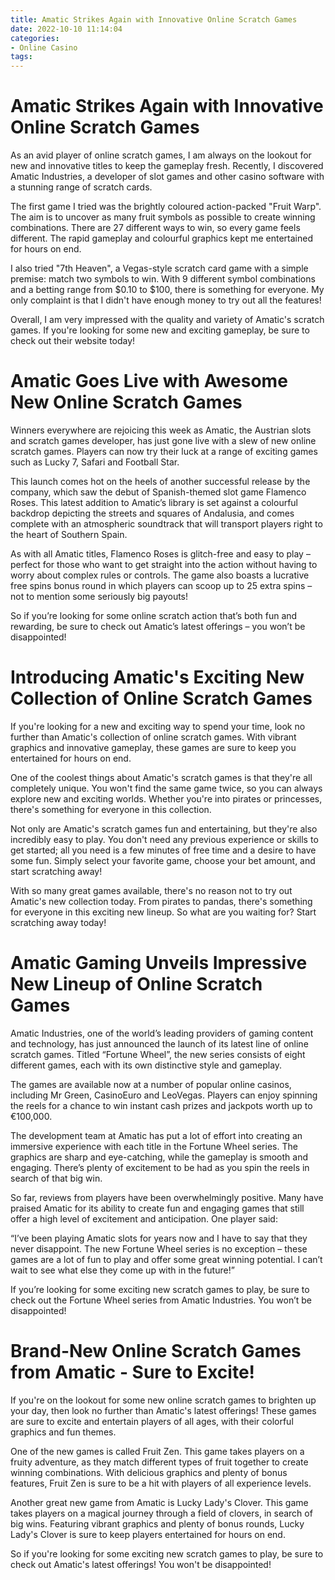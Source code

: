 ```yaml
---
title: Amatic Strikes Again with Innovative Online Scratch Games 
date: 2022-10-10 11:14:04
categories:
- Online Casino
tags:
---
```



#  Amatic Strikes Again with Innovative Online Scratch Games 

As an avid player of online scratch games, I am always on the lookout for new and innovative titles to keep the gameplay fresh. Recently, I discovered Amatic Industries, a developer of slot games and other casino software with a stunning range of scratch cards.

The first game I tried was the brightly coloured action-packed "Fruit Warp". The aim is to uncover as many fruit symbols as possible to create winning combinations. There are 27 different ways to win, so every game feels different. The rapid gameplay and colourful graphics kept me entertained for hours on end.

I also tried "7th Heaven", a Vegas-style scratch card game with a simple premise: match two symbols to win. With 9 different symbol combinations and a betting range from $0.10 to $100, there is something for everyone. My only complaint is that I didn't have enough money to try out all the features!

Overall, I am very impressed with the quality and variety of Amatic's scratch games. If you're looking for some new and exciting gameplay, be sure to check out their website today!

#  Amatic Goes Live with Awesome New Online Scratch Games 

Winners everywhere are rejoicing this week as Amatic, the Austrian slots and scratch games developer, has just gone live with a slew of new online scratch games. Players can now try their luck at a range of exciting games such as Lucky 7, Safari and Football Star.

This launch comes hot on the heels of another successful release by the company, which saw the debut of Spanish-themed slot game Flamenco Roses. This latest addition to Amatic’s library is set against a colourful backdrop depicting the streets and squares of Andalusia, and comes complete with an atmospheric soundtrack that will transport players right to the heart of Southern Spain.

As with all Amatic titles, Flamenco Roses is glitch-free and easy to play – perfect for those who want to get straight into the action without having to worry about complex rules or controls. The game also boasts a lucrative free spins bonus round in which players can scoop up to 25 extra spins – not to mention some seriously big payouts!

So if you’re looking for some online scratch action that’s both fun and rewarding, be sure to check out Amatic’s latest offerings – you won’t be disappointed!

#  Introducing Amatic's Exciting New Collection of Online Scratch Games 

If you're looking for a new and exciting way to spend your time, look no further than Amatic's collection of online scratch games. With vibrant graphics and innovative gameplay, these games are sure to keep you entertained for hours on end.

One of the coolest things about Amatic's scratch games is that they're all completely unique. You won't find the same game twice, so you can always explore new and exciting worlds. Whether you're into pirates or princesses, there's something for everyone in this collection.

Not only are Amatic's scratch games fun and entertaining, but they're also incredibly easy to play. You don't need any previous experience or skills to get started; all you need is a few minutes of free time and a desire to have some fun. Simply select your favorite game, choose your bet amount, and start scratching away!

With so many great games available, there's no reason not to try out Amatic's new collection today. From pirates to pandas, there's something for everyone in this exciting new lineup. So what are you waiting for? Start scratching away today!

#  Amatic Gaming Unveils Impressive New Lineup of Online Scratch Games 

Amatic Industries, one of the world’s leading providers of gaming content and technology, has just announced the launch of its latest line of online scratch games. Titled “Fortune Wheel”, the new series consists of eight different games, each with its own distinctive style and gameplay.

The games are available now at a number of popular online casinos, including Mr Green, CasinoEuro and LeoVegas. Players can enjoy spinning the reels for a chance to win instant cash prizes and jackpots worth up to €100,000.

The development team at Amatic has put a lot of effort into creating an immersive experience with each title in the Fortune Wheel series. The graphics are sharp and eye-catching, while the gameplay is smooth and engaging. There’s plenty of excitement to be had as you spin the reels in search of that big win.

So far, reviews from players have been overwhelmingly positive. Many have praised Amatic for its ability to create fun and engaging games that still offer a high level of excitement and anticipation. One player said:

“I’ve been playing Amatic slots for years now and I have to say that they never disappoint. The new Fortune Wheel series is no exception – these games are a lot of fun to play and offer some great winning potential. I can’t wait to see what else they come up with in the future!”

If you’re looking for some exciting new scratch games to play, be sure to check out the Fortune Wheel series from Amatic Industries. You won’t be disappointed!

#  Brand-New Online Scratch Games from Amatic - Sure to Excite!

If you're on the lookout for some new online scratch games to brighten up your day, then look no further than Amatic's latest offerings! These games are sure to excite and entertain players of all ages, with their colorful graphics and fun themes.

One of the new games is called Fruit Zen. This game takes players on a fruity adventure, as they match different types of fruit together to create winning combinations. With delicious graphics and plenty of bonus features, Fruit Zen is sure to be a hit with players of all experience levels.

Another great new game from Amatic is Lucky Lady's Clover. This game takes players on a magical journey through a field of clovers, in search of big wins. Featuring vibrant graphics and plenty of bonus rounds, Lucky Lady's Clover is sure to keep players entertained for hours on end.

So if you're looking for some exciting new scratch games to play, be sure to check out Amatic's latest offerings! You won't be disappointed!